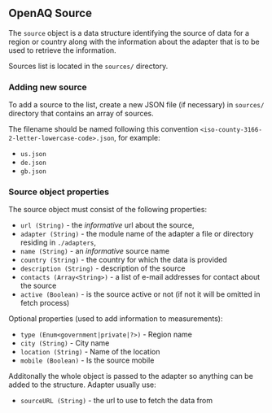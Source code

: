 ## OpenAQ Source

The `source` object is a data structure identifying the source of data for a region or country along with
the information about the adapter that is to be used to retrieve the information.

Sources list is located in the `sources/` directory.

### Adding new source

To add a source to the list, create a new JSON file (if necessary) in `sources/` directory that contains an array of sources.

The filename should be named following this convention `<iso-county-3166-2-letter-lowercase-code>.json`, for example:

* `us.json`
* `de.json`
* `gb.json`

### Source object properties

The source object must consist of the following properties:

* `url (String)` - the *informative* url about the source,
* `adapter (String)` - the module name of the adapter a file or directory residing in `./adapters`,
* `name (String)` - an *informative* source name
* `country (String)` - the country for which the data is provided
* `description (String)` - description of the source
* `contacts (Array<String>)` - a list of e-mail addresses for contact about the source
* `active (Boolean)` - is the source active or not (if not it will be omitted in fetch process)

Optional properties (used to add information to measurements):

* `type (Enum<government|private|?>)` - Region name
* `city (String)` - City name
* `location (String)` - Name of the location
* `mobile (Boolean)` - Is the source mobile

Additonally the whole object is passed to the adapter so anything can be added to the structure. Adapter usually use:

* `sourceURL (String)` - the url to use to fetch the data from

